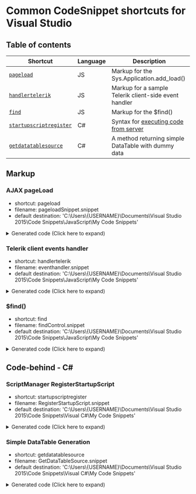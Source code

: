 # Common CodeSnippet shortcuts for Visual Studio

## Table of contents

| Shortcut | Language| Description |
| --- | --- | --- |
| [`pageload`](#ajax-pageload) | JS | Markup for the Sys.Application.add_load() |
| [`handlertelerik`](#telerik-client-events-handler) | JS | Markup for a sample Telerik client-side event handler |
| [`find`](#find) | JS | Markup for the $find() |
| [`startupscriptregister`](#scriptmanager-registerstartupscript) | C# | Syntax for [executing code from server](https://docs.telerik.com/devtools/aspnet-ajax/controls/window/troubleshooting/executing-javascript-code-from-server#when-using-aspnet-ajax) |
| [`getdatatablesource`](#simple-datatable-generation) | C# | A method returning simple DataTable with dummy data  |

## Markup

### AJAX pageLoad
- shortcut: pageload
- filename: pageloadSnippet.snippet
- default destination: 'C:\Users\\{USERNAME}\Documents\Visual Studio 2015\Code Snippets\JavaScript\My Code Snippets'

<details>
<summary>Generated code (Click here to expand)</summary>

```js
function pageLoadHandler() {
        $selected$ $end$
        // Sys.Application.remove_load(pageLoadHandler);  
    } 
  Sys.Application.add_load(pageLoadHandler);
```

</details>

### Telerik client events handler
- shortcut: handlertelerik
- filename: eventhandler.snippet
- default destination: 'C:\Users\\{USERNAME}\Documents\Visual Studio 2015\Code Snippets\JavaScript\My Code Snippets'

<details>
<summary>Generated code (Click here to expand)</summary>

```js
function (sender, args) {

}
```

</details>


### $find()
- shortcut: find
- filename: findControl.snippet
- default destination: 'C:\Users\\{USERNAME}\Documents\Visual Studio 2015\Code Snippets\JavaScript\My Code Snippets'

<details>
<summary>Generated code (Click here to expand)</summary>

```js
$find("<%= RadControl1.ClientID %>");
```

</details>

## Code-behind - C#

### ScriptManager RegisterStartupScript
- shortcut: startupscriptregister
- filename: RegisterStartupScript.snippet
- default destination: 'C:\Users\\{USERNAME}\Documents\Visual Studio 2015\Code Snippets\Visual C#\My Code Snippets'

<details>
<summary>Generated code (Click here to expand)</summary>

```cs
string scriptstring = "window.frameElement.radWindow.Close();";
ScriptManager.RegisterStartupScript(Page, Page.GetType(), "closewindow", scriptstring, true);
```

</details>

### Simple DataTable Generation
- shortcut: getdatatablesource
- filename: GetDataTableSource.snippet
- default destination: 'C:\Users\\{USERNAME}\Documents\Visual Studio 2015\Code Snippets\Visual C#\My Code Snippets'

<details>
<summary>Generated code (Click here to expand)</summary>

```cs
private DataTable GetDataSource()
{
    DataTable dataTable = new DataTable();
 
    dataTable.Columns.Add(new DataColumn("ID", Type.GetType("System.Int32")));
    dataTable.Columns.Add(new DataColumn("Name", Type.GetType("System.String")));
 
    dataTable.PrimaryKey = new DataColumn[1] { dataTable.Columns["ID"] };
 
    for (int i = 0; i <= 10; i++)
    {
        dataTable.Rows.Add(i, "Name " + i);
    }
 
    return dataTable;
}
```

</details>

